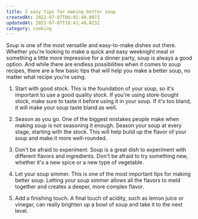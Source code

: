 ```yaml
---
title: 5 easy tips for making better soup
createdAt: 2022-07-07T06:05:40.097Z
updatedAt: 2022-07-07T16:41:48.823Z
category: cooking
---
```


Soup is one of the most versatile and easy-to-make dishes out there. Whether you're looking to make a quick and easy weeknight meal or something a little more impressive for a dinner party, soup is always a good option. And while there are endless possibilities when it comes to soup recipes, there are a few basic tips that will help you make a better soup, no matter what recipe you're using.

1. Start with good stock. This is the foundation of your soup, so it's important to use a good quality stock. If you're using store-bought stock, make sure to taste it before using it in your soup. If it's too bland, it will make your soup taste bland as well.

2. Season as you go. One of the biggest mistakes people make when making soup is not seasoning it enough. Season your soup at every stage, starting with the stock. This will help build up the flavor of your soup and make it more well-rounded.

3. Don't be afraid to experiment. Soup is a great dish to experiment with different flavors and ingredients. Don't be afraid to try something new, whether it's a new spice or a new type of vegetable.

4. Let your soup simmer. This is one of the most important tips for making better soup. Letting your soup simmer allows all the flavors to meld together and creates a deeper, more complex flavor.

5. Add a finishing touch. A final touch of acidity, such as lemon juice or vinegar, can really brighten up a bowl of soup and take it to the next level.
